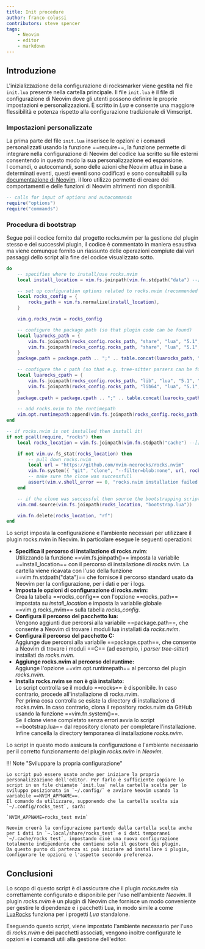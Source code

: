 ```yaml
---
title: Init procedure
author: franco colussi
contributors: steve spencer
tags:
    - Neovim
    - editor
    - markdown
---
```

<!--vale off-->
## Introduzione

L'inizializzazione della configurazione di rocksmarker viene gestita nel file `init.lua` presente nella cartella principale. Il file `init.lua` è il file di configurazione di Neovim dove gli utenti possono definire le proprie impostazioni e personalizzazioni. È scritto in *Lua* e consente una maggiore flessibilità e potenza rispetto alla configurazione tradizionale di Vimscript.

### Impostazioni personalizzate

La prima parte del file `init.lua` inserisce le opzioni e i comandi personalizzati usando la funzione ==require==, la funzione permette di integrare nella configurazione di Neovim del codice lua scritto su file esterni consentendo in questo modo la sua personalizzazione ed espansione.  
I comandi, o autocomandi, sono delle azioni che Neovim attua in base a determinati eventi, questi eventi sono codificati e sono consultabili sulla [documentazione di Neovim](https://Neovim.io/doc/user/autocmd.html#_5.-events). il loro utilizzo permette di creare dei comportamenti e delle funzioni di Neovim altrimenti non disponibili.

```lua linenums="2"
-- calls for input of options and autocommands
require("options")
require("commands")
```

### Procedura di bootstrap

Segue poi il codice fornito dal progetto rocks.nvim per la gestione del plugin stesso e dei successivi plugin, il codice è commentato in maniera esaustiva ma viene comunque fornito un riassunto delle operazioni compiute dai vari passaggi dello script alla fine del codice visualizzato sotto.

```lua title="rocks.nvim bootstrap" linenums="7" hl_lines="3 6 7 13 20 27 32 37 43 45"
do
    -- specifies where to install/use rocks.nvim
    local install_location = vim.fs.joinpath(vim.fn.stdpath("data") --[[@as string]], "rocks")

    -- set up configuration options related to rocks.nvim (recommended to leave as default)
    local rocks_config = {
        rocks_path = vim.fs.normalize(install_location),
    }

    vim.g.rocks_nvim = rocks_config

    -- configure the package path (so that plugin code can be found)
    local luarocks_path = {
        vim.fs.joinpath(rocks_config.rocks_path, "share", "lua", "5.1", "?.lua"),
        vim.fs.joinpath(rocks_config.rocks_path, "share", "lua", "5.1", "?", "init.lua"),
    }
    package.path = package.path .. ";" .. table.concat(luarocks_path, ";")

    -- configure the c path (so that e.g. tree-sitter parsers can be found)
    local luarocks_cpath = {
        vim.fs.joinpath(rocks_config.rocks_path, "lib", "lua", "5.1", "?.so"),
        vim.fs.joinpath(rocks_config.rocks_path, "lib64", "lua", "5.1", "?.so"),
    }
    package.cpath = package.cpath .. ";" .. table.concat(luarocks_cpath, ";")

    -- add rocks.nvim to the runtimepath
    vim.opt.runtimepath:append(vim.fs.joinpath(rocks_config.rocks_path, "lib", "luarocks", "rocks-5.1", "rocks.nvim", "*"))
end

-- if rocks.nvim is not installed then install it!
if not pcall(require, "rocks") then
    local rocks_location = vim.fs.joinpath(vim.fn.stdpath("cache") --[[@as string]], "rocks.nvim")

    if not vim.uv.fs_stat(rocks_location) then
        -- pull down rocks.nvim
        local url = "https://github.com/nvim-neorocks/rocks.nvim"
        vim.fn.system({ "git", "clone", "--filter=blob:none", url, rocks_location })
        -- make sure the clone was successfull
        assert(vim.v.shell_error == 0, "rocks.nvim installation failed. try exiting and re-entering Neovim!")
    end

    -- if the clone was successful then source the bootstrapping script
    vim.cmd.source(vim.fs.joinpath(rocks_location, "bootstrap.lua"))

    vim.fn.delete(rocks_location, "rf")
end
```

Lo script imposta la configurazione e l'ambiente necessari per utilizzare il plugin rocks.nvim in Neovim. In particolare esegue le seguenti operazioni:

- **Specifica il percorso di installazione di rocks.nvim**:  
Utilizzando la funzione ==vim.fs.joinpath()== imposta la variabile ==install_location== con il percorso di installazione di *rocks.nvim*. La cartella viene ricavata con l'uso della funzione ==vim.fn.stdpath("data")== che fornisce il percorso standard usato da Neovim per la configurazione, per i dati e per i logs.
- **Imposta le opzioni di configurazione di rocks.nvim:**  
Crea la tabella ==rocks_config== con l'opzione ==rocks_path== impostata su *install_location* e imposta la variabile globale ==vim.g.rocks_nvim== sulla tabella *rocks_config*.
- **Configura il percorso del pacchetto lua:**  
Vengono aggiunti due percorsi alla variabile ==package.path==, che consente a Neovim di trovare i moduli lua installati da *rocks.nvim*.
- **Configura il percorso del pacchetto C:**  
Aggiunge due percorsi alla variabile ==package.cpath==, che consente a Neovim di trovare i moduli ==C== (ad esempio, i *parser tree-sitter*) installati da *rocks.nvim*.
- **Aggiunge rocks.nvim al percorso del runtime:**  
Aggiunge l'opzione ==vim.opt.runtimepath== al percorso del plugin *rocks.nvim*.
- **Installa rocks.nvim se non è già installato:**  
Lo script controlla se il modulo ==rocks== è disponibile. In caso contrario, procede all'installazione di rocks.nvim.  
Per prima cosa controlla se esiste la directory di installazione di rocks.nvim. In caso contrario, clona il repository rocks.nvim da GitHub usando la funzione ==vim.fn.system()==.  
Se il clone viene completato senza errori avvia lo script ==bootstrap.lua== dal repository clonato per completare l'installazione.  
Infine cancella la directory temporanea di installazione *rocks.nvim*.

Lo script in questo modo assicura la configurazione e l'ambiente necessario per il corretto funzionamento del plugin *rocks.nvim* in *Neovim*.

!!! Note "Sviluppare la propria configurazione"

    Lo script può essere usato anche per iniziare la propria personalizzazione dell'editor. Per farlo è sufficiente copiare lo script in un file chiamato `init.lua` nella cartella scelta per lo sviluppo posizionata in `~/.config/` e avviare Neovim usando la variabile ==NVIM_APPNAME==.  
    Il comando da utilizzare, supponendo che la cartella scelta sia `~/.config/rocks_test`, sarà:

    `NVIM_APPNAME=rocks_test nvim`

    Neovim creerà la configurazione partendo dalla cartella scelta anche per i dati in `~.local/share/rocks_test` e i dati temporanei `~/.cache/rocks_test`, impostando cioè una nuova configurazione totalmente indipendente che contiene solo il gestore dei plugin.  
    Da questo punto di partenza si può iniziare ad installare i plugin, configurare le opzioni e l'aspetto secondo preferenza.

## Conclusioni

Lo scopo di questo script è di assicurare che il plugin *rocks.nvim* sia correttamente configurato e disponibile per l'uso nell'ambiente *Neovim*. Il plugin *rocks.nvim* è un plugin di Neovim che fornisce un modo conveniente per gestire le dipendenze e i pacchetti Lua, in modo simile a come [LuaRocks](https://luarocks.org) funziona per i progetti *Lua* standalone.

Eseguendo questo script, viene impostato l'ambiente necessario per l'uso di *rocks.nvim* e dei pacchetti associati, vengono inoltre configurate le opzioni e i comandi utili alla gestione dell'editor.
